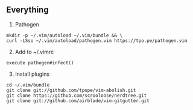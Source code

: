 ## Everything

1. Pathogen
```
mkdir -p ~/.vim/autoload ~/.vim/bundle && \
curl -LSso ~/.vim/autoload/pathogen.vim https://tpo.pe/pathogen.vim
```

2. Add to ~/.vimrc

```
execute pathogen#infect()
```

3. Install plugins

```
cd ~/.vim/bundle
git clone git://github.com/tpope/vim-abolish.git
git clone https://github.com/scrooloose/nerdtree.git
git clone git://github.com/airblade/vim-gitgutter.git

```
